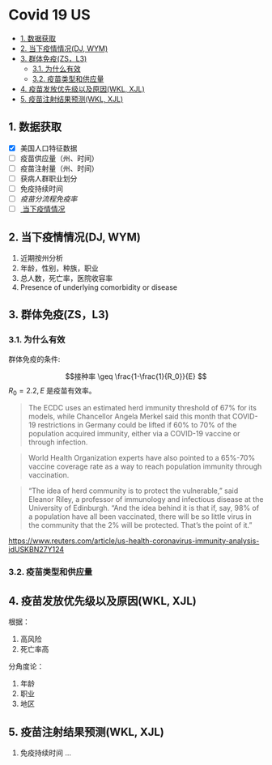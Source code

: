 # Covid 19 US
<!-- TOC -->

- [1. 数据获取](#1-数据获取)
- [2. 当下疫情情况(DJ, WYM)](#2-当下疫情情况dj-wym)
- [3. 群体免疫(ZS，L3)](#3-群体免疫zsl3)
  - [3.1. 为什么有效](#31-为什么有效)
  - [3.2. 疫苗类型和供应量](#32-疫苗类型和供应量)
- [4. 疫苗发放优先级以及原因(WKL, XJL)](#4-疫苗发放优先级以及原因wkl-xjl)
- [5. 疫苗注射结果预测(WKL, XJL)](#5-疫苗注射结果预测wkl-xjl)

<!-- /TOC -->
## 1. 数据获取

- [X] 美国人口特征数据
- [ ] 疫苗供应量（州、时间）
- [ ] 疫苗注射量（州、时间）
- [ ] 获病人群职业划分
- [ ] 免疫持续时间
- [ ] *疫苗分流程免疫率*
- [ ] <a href="https://data.cdc.gov/Case-Surveillance/COVID-19-Case-Surveillance-Public-Use-Data/vbim-akqf"> 当下疫情情况</a>

## 2. 当下疫情情况(DJ, WYM)

1. 近期按州分析
2. 年龄，性别，种族，职业
3. 总人数，死亡率，医院收容率
4. Presence of underlying comorbidity or disease

## 3. 群体免疫(ZS，L3)

### 3.1. 为什么有效

群体免疫的条件:

$$接种率 \geq \frac{1-\frac{1}{R_0}}{E} $$
$R_0=2.2, E$ 是疫苗有效率。

> The ECDC uses an estimated herd immunity threshold of 67% for its models, while Chancellor Angela Merkel said this month that COVID-19 restrictions in Germany could be lifted if 60% to 70% of the population acquired immunity, either via a COVID-19 vaccine or through infection.

>World Health Organization experts have also pointed to a 65%-70% vaccine coverage rate as a way to reach population immunity through vaccination.

> “The idea of herd community is to protect the vulnerable,” said Eleanor Riley, a professor of immunology and infectious disease at the University of Edinburgh. “And the idea behind it is that if, say, 98% of a population have all been vaccinated, there will be so little virus in the community that the 2% will be protected. That’s the point of it.”

https://www.reuters.com/article/us-health-coronavirus-immunity-analysis-idUSKBN27Y124

### 3.2. 疫苗类型和供应量

## 4. 疫苗发放优先级以及原因(WKL, XJL)

根据：

1. 高风险
2. 死亡率高

分角度论：

1. 年龄
2. 职业
3. 地区


## 5. 疫苗注射结果预测(WKL, XJL)

1. 免疫持续时间
...
